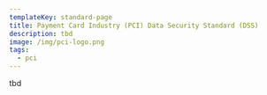 ```yaml
---
templateKey: standard-page
title: Payment Card Industry (PCI) Data Security Standard (DSS)
description: tbd
image: /img/pci-logo.png
tags:
  - pci
---
```

tbd